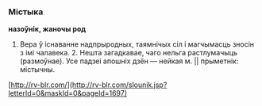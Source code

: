 ### Містыка
**назоўнік, жаночы род**

1. Вера ў існаванне надпрыродных, таямнічых сіл і магчымасць зносін з імі чалавека. 2. Нешта загадкавае, чаго нельга растлумачыць (размоўнае). Усе падзеі апошніх дзён — нейкая м. || прыметнік: містычны.

<a rel="author">[http://rv-blr.com/](http://rv-blr.com/slounik.jsp?letterId=0&maskId=0&pageId=1697)</a>
